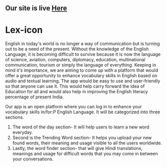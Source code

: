 ## Our site is live [Here](https://lex-icon.azurewebsites.com)

# Lex-icon
English in today's world is no longer a way of  communication but is turning out to be a need of the present. Without the knowledge of the English Language, it is becoming difficult to survive because it is now the language of science, aviation, computers, diplomacy, education, multinational communication, tourism or simply the language of everything. Keeping in mind it's importance, we are aiming to come up with a platform that would offer a great opportunity to enhance vocabulary skills in English based on audio and textual learning. The app would be easy to use and user-friendly so that anyone can use it. This would help carry forward the idea of Education for all and would also help in improving the English literacy percentage of present India.

Our app is an open platform where you can log in to enhance your vocabulary skills in/for:P English Language. It will be categorized into three sections.
1. The word of the day section- It will help users to learn a new word everyday.
2. Second is the Trending Word section- It helps you upload your new found words, their meaning and usage visible to all the users worldwide.
3. Lastly, the word finder section- that will give Hindi translations, meanings and usage for difficult words that you may come in between your conversations.
